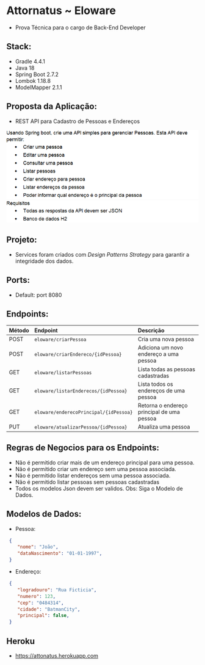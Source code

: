 # Attornatus ~ Eloware

- Prova Técnica para o cargo de Back-End Developer

## Stack:

- Gradle 4.4.1
- Java 18
- Spring Boot 2.7.2
- Lombok 1.18.8
- ModelMapper 2.1.1

## Proposta da Aplicação:

* REST API para Cadastro de Pessoas e Endereços

![img_1.png](src/main/java/br/com/eloware/attonatus/assents/img_1.png)
![img.png](src/main/java/br/com/eloware/attonatus/assents/img.png)

## Projeto:

- Services foram criados com *Design Patterns Strategy* para garantir a integridade dos dados.

## Ports:

- Default: port 8080

## Endpoints:

Método  | Endpoint                               | Descrição
:------ |:---------------------------------------| :-----------------------------------
POST  | `eloware/criarPessoa`                  | Cria uma nova pessoa
POST  | `eloware/criarEndereco/{idPessoa}`     | Adiciona um novo endereço a uma pessoa
GET   | `eloware/listarPessoas`                | Lista todas as pessoas cadastradas
GET   | `eloware/listarEnderecos/{idPessoa}`   | Lista todos os endereços de uma pessoa
GET   | `eloware/enderecoPrincipal/{idPessoa}` | Retorna o endereço principal de uma pessoa
PUT   | `eloware/atualizarPessoa/{idPessoa}`   | Atualiza uma pessoa

## Regras de Negocios para os Endpoints:

- Não é permitido criar mais de um endereço principal para uma pessoa.
- Não é permitido criar um endereço sem uma pessoa associada.
- Não é permitido listar endereços sem uma pessoa associada.
- Não é permitido listar pessoas sem pessoas cadastradas
- Todos os modelos Json devem ser validos. Obs: Siga o Modelo de Dados.

## Modelos de Dados:

- Pessoa:

``` json
 {
    "nome": "João",
    "dataNascimento": "01-01-1997",
 }
```

- Endereço:

``` json
 {
    "logradouro": "Rua Ficticia",
    "numero": 123,
    "cep": "0484314",
    "cidade": "BatmanCity",
    "principal": false,
 }
```
## Heroku
- https://attonatus.herokuapp.com

